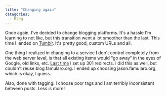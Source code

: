 ```yaml
---
title: "Changing again"
categories:
  - Blog
---
```



Once again, I've decided to change blogging platforms. It's a hassle I'm learning to not like, but this transition went a lot smoother than the last. This time I landed on [Tumblr](http://www.tumblr.com/). It's pretty good, custom URLs and all.

One thing I realized in changing to a service I don't control completely from the web server level, is that all existing items would "go away" in the eyes of Google, old links, etc. [Last time](http://jason.famularo.org/lessons-learned-from-changing-blogging-software-and) I set up 301 redirects. I did this as well, but couldn't reuse blog.famularo.org. I ended up choosing jason.famularo.org, which is okay, I guess.

Also, done with tagging. I choose poor tags and I am terribly inconsistent between posts. Less is more!
